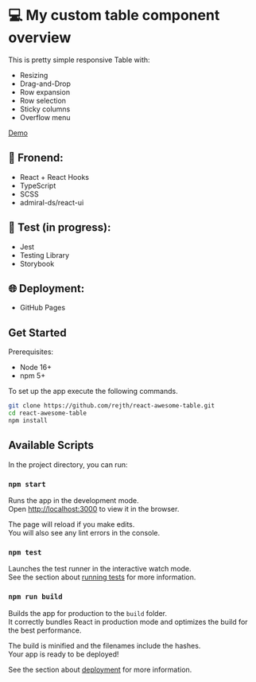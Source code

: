 # 💻 My custom table component overview

This is pretty simple responsive Table with:

- Resizing
- Drag-and-Drop
- Row expansion
- Row selection
- Sticky columns
- Overflow menu

[Demo](https://rejth.github.io/react-awesome-table/)

## 🧱 Fronend:

- React + React Hooks
- TypeScript
- SCSS
- admiral-ds/react-ui

## 🧪 Test (in progress):

- Jest
- Testing Library
- Storybook

## 🌐 Deployment:

- GitHub Pages

## Get Started

Prerequisites:

- Node 16+
- npm 5+

To set up the app execute the following commands.

```bash
git clone https://github.com/rejth/react-awesome-table.git
cd react-awesome-table
npm install
```

## Available Scripts

In the project directory, you can run:

### `npm start`

Runs the app in the development mode.\
Open [http://localhost:3000](http://localhost:3000) to view it in the browser.

The page will reload if you make edits.\
You will also see any lint errors in the console.

### `npm test`

Launches the test runner in the interactive watch mode.\
See the section about [running tests](https://facebook.github.io/create-react-app/docs/running-tests) for more information.

### `npm run build`

Builds the app for production to the `build` folder.\
It correctly bundles React in production mode and optimizes the build for the best performance.

The build is minified and the filenames include the hashes.\
Your app is ready to be deployed!

See the section about [deployment](https://facebook.github.io/create-react-app/docs/deployment) for more information.
